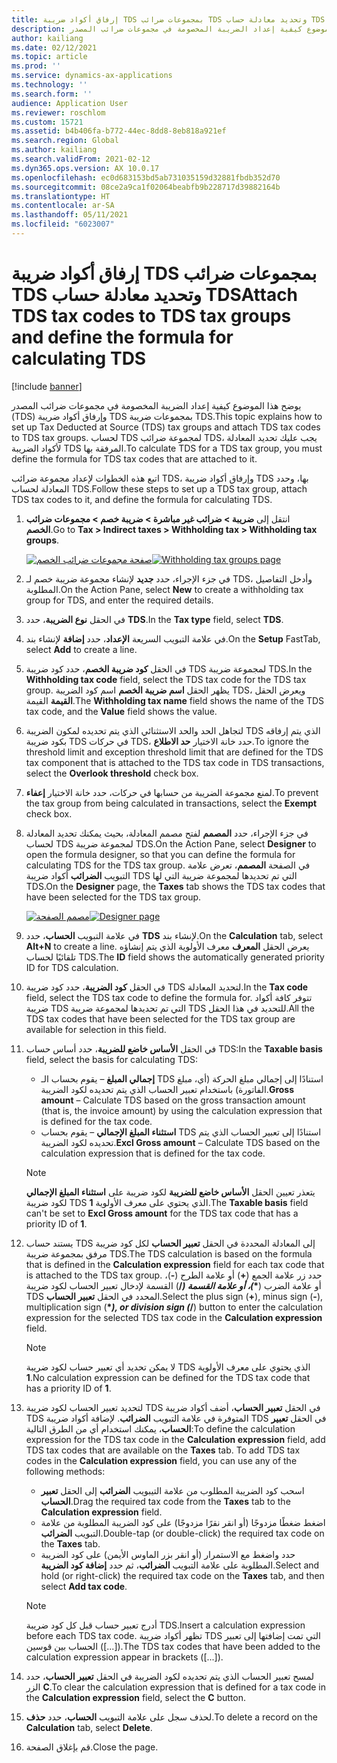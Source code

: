 ```yaml
---
title: إرفاق أكواد ضريبة TDS بمجموعات ضرائب TDS وتحديد معادلة حساب TDS
description: يوضح هذا الموضوع كيفية إعداد الضريبة المخصومة في مجموعات ضرائب المصدر (TDS) وإرفاق أكواد ضريبة TDS بمجموعات ضريبة TDS. لحساب TDS لمجموعة ضرائب TDS، يجب عليك تحديد المعادلة لأكواد الضريبة TDS المرفقة بها.
author: kailiang
ms.date: 02/12/2021
ms.topic: article
ms.prod: ''
ms.service: dynamics-ax-applications
ms.technology: ''
ms.search.form: ''
audience: Application User
ms.reviewer: roschlom
ms.custom: 15721
ms.assetid: b4b406fa-b772-44ec-8dd8-8eb818a921ef
ms.search.region: Global
ms.author: kailiang
ms.search.validFrom: 2021-02-12
ms.dyn365.ops.version: AX 10.0.17
ms.openlocfilehash: ec0d683153bd5ab731035159d32881fbdb352d70
ms.sourcegitcommit: 08ce2a9ca1f02064beabfb9b228717d39882164b
ms.translationtype: HT
ms.contentlocale: ar-SA
ms.lasthandoff: 05/11/2021
ms.locfileid: "6023007"
---
```

# <a name="attach-tds-tax-codes-to-tds-tax-groups-and-define-the-formula-for-calculating-tds"></a><span data-ttu-id="bd476-104">إرفاق أكواد ضريبة TDS بمجموعات ضرائب TDS وتحديد معادلة حساب TDS</span><span class="sxs-lookup"><span data-stu-id="bd476-104">Attach TDS tax codes to TDS tax groups and define the formula for calculating TDS</span></span>

[!include [banner](../includes/banner.md)]

<span data-ttu-id="bd476-105">يوضح هذا الموضوع كيفية إعداد الضريبة المخصومة في مجموعات ضرائب المصدر (TDS) وإرفاق أكواد ضريبة TDS بمجموعات ضريبة TDS.</span><span class="sxs-lookup"><span data-stu-id="bd476-105">This topic explains how to set up Tax Deducted at Source (TDS) tax groups and attach TDS tax codes to TDS tax groups.</span></span> <span data-ttu-id="bd476-106">لحساب TDS لمجموعة ضرائب TDS، يجب عليك تحديد المعادلة لأكواد الضريبة TDS المرفقة بها.</span><span class="sxs-lookup"><span data-stu-id="bd476-106">To calculate TDS for a TDS tax group, you must define the formula for TDS tax codes that are attached to it.</span></span>

<span data-ttu-id="bd476-107">اتبع هذه الخطوات لإعداد مجموعة ضرائب TDS، وإرفاق أكواد ضريبة TDS بها، وحدد المعادلة لحساب TDS.</span><span class="sxs-lookup"><span data-stu-id="bd476-107">Follow these steps to set up a TDS tax group, attach TDS tax codes to it, and define the formula for calculating TDS.</span></span>

1. <span data-ttu-id="bd476-108">انتقل إلى **ضريبة \> ضرائب غير مباشرة \> ضريبة خصم \> مجموعات ضرائب الخصم**.</span><span class="sxs-lookup"><span data-stu-id="bd476-108">Go to **Tax \> Indirect taxes \> Withholding tax \> Withholding tax groups**.</span></span>

    <span data-ttu-id="bd476-109">[![صفحة مجموعات ضرائب الخصم](./media/apac-ind-TDS-29.png)](./media/apac-ind-TDS-29.png)</span><span class="sxs-lookup"><span data-stu-id="bd476-109">[![Withholding tax groups page](./media/apac-ind-TDS-29.png)](./media/apac-ind-TDS-29.png)</span></span>

2. <span data-ttu-id="bd476-110">في جزء الإجراء، حدد **جديد** لإنشاء مجموعة ضريبة خصم لـ TDS، وأدخل التفاصيل المطلوبة.</span><span class="sxs-lookup"><span data-stu-id="bd476-110">On the Action Pane, select **New** to create a withholding tax group for TDS, and enter the required details.</span></span>
3. <span data-ttu-id="bd476-111">في الحقل **نوع الضريبة**، حدد **TDS**.</span><span class="sxs-lookup"><span data-stu-id="bd476-111">In the **Tax type** field, select **TDS**.</span></span>
4. <span data-ttu-id="bd476-112">في علامة التبويب السريعة **الإعداد**، حدد **إضافة** لإنشاء بند.</span><span class="sxs-lookup"><span data-stu-id="bd476-112">On the **Setup** FastTab, select **Add** to create a line.</span></span>
5. <span data-ttu-id="bd476-113">في الحقل **كود ضريبة الخصم**، حدد كود ضريبة TDS لمجموعة ضريبة TDS.</span><span class="sxs-lookup"><span data-stu-id="bd476-113">In the **Withholding tax code** field, select the TDS tax code for the TDS tax group.</span></span> <span data-ttu-id="bd476-114">يظهر الحقل **اسم ضريبة الخصم** اسم كود الضريبة TDS، ويعرض الحقل **القيمة** القيمة.</span><span class="sxs-lookup"><span data-stu-id="bd476-114">The **Withholding tax name** field shows the name of the TDS tax code, and the **Value** field shows the value.</span></span>
6. <span data-ttu-id="bd476-115">لتجاهل الحد والحد الاستثنائي الذي يتم تحديده لمكون الضريبة TDS الذي يتم إرفاقه بكود ضريبة TDS في حركات TDS، حدد خانة الاختيار **حد الاطلاع**.</span><span class="sxs-lookup"><span data-stu-id="bd476-115">To ignore the threshold limit and exception threshold limit that are defined for the TDS tax component that is attached to the TDS tax code in TDS transactions, select the **Overlook threshold** check box.</span></span>
7. <span data-ttu-id="bd476-116">لمنع مجموعة الضريبة من حسابها في حركات، حدد خانة الاختيار **إعفاء**.</span><span class="sxs-lookup"><span data-stu-id="bd476-116">To prevent the tax group from being calculated in transactions, select the **Exempt** check box.</span></span>
8. <span data-ttu-id="bd476-117">في جزء الإجراء، حدد **المصمم** لفتح مصمم المعادلة، بحيث يمكنك تحديد المعادلة لحساب TDS لمجموعة ضريبة TDS.</span><span class="sxs-lookup"><span data-stu-id="bd476-117">On the Action Pane, select **Designer** to open the formula designer, so that you can define the formula for calculating TDS for the TDS tax group.</span></span> <span data-ttu-id="bd476-118">في الصفحة **المصمم**، تعرض علامة التبويب **الضرائب** أكواد ضريبة TDS التي تم تحديدها لمجموعة ضريبة التي لها TDS.</span><span class="sxs-lookup"><span data-stu-id="bd476-118">On the **Designer** page, the **Taxes** tab shows the TDS tax codes that have been selected for the TDS tax group.</span></span>

    <span data-ttu-id="bd476-119">[![مصمم الصفحة](./media/apac-ind-TDS-30.png)](./media/apac-ind-TDS-30.png)</span><span class="sxs-lookup"><span data-stu-id="bd476-119">[![Designer page](./media/apac-ind-TDS-30.png)](./media/apac-ind-TDS-30.png)</span></span>

9. <span data-ttu-id="bd476-120">في علامة التبويب **الحساب**، حدد **TDS** لإنشاء بند.</span><span class="sxs-lookup"><span data-stu-id="bd476-120">On the **Calculation** tab, select **Alt+N** to create a line.</span></span> <span data-ttu-id="bd476-121">يعرض الحقل **المعرف** معرف الأولوية الذي يتم إنشاؤه تلقائيًا لحساب TDS.</span><span class="sxs-lookup"><span data-stu-id="bd476-121">The **ID** field shows the automatically generated priority ID for TDS calculation.</span></span>
10. <span data-ttu-id="bd476-122">في الحقل **كود الضريبة**، حدد كود ضريبة TDS لتحديد المعادلة.</span><span class="sxs-lookup"><span data-stu-id="bd476-122">In the **Tax code** field, select the TDS tax code to define the formula for.</span></span> <span data-ttu-id="bd476-123">تتوفر كافة أكواد ضريبة TDS التي تم تحديدها لمجموعة ضريبة TDS للتحديد في هذا الحقل.</span><span class="sxs-lookup"><span data-stu-id="bd476-123">All the TDS tax codes that have been selected for the TDS tax group are available for selection in this field.</span></span>
11. <span data-ttu-id="bd476-124">في الحقل **الأساس خاضع للضريبة**، حدد أساس حساب TDS:</span><span class="sxs-lookup"><span data-stu-id="bd476-124">In the **Taxable basis** field, select the basis for calculating TDS:</span></span>

    - <span data-ttu-id="bd476-125">**إجمالي المبلغ** – يقوم بحساب الـ TDS استنادًا إلى إجمالي مبلغ الحركة (أي، مبلغ الفاتورة) باستخدام تعبير الحساب الذي يتم تحديده لكود الضريبة.</span><span class="sxs-lookup"><span data-stu-id="bd476-125">**Gross amount** – Calculate TDS based on the gross transaction amount (that is, the invoice amount) by using the calculation expression that is defined for the tax code.</span></span>
    - <span data-ttu-id="bd476-126">**استثناء المبلغ الإجمالي** – يقوم بحساب TDS استنادًا إلى تعبير الحساب الذي يتم تحديده لكود الضريبة.</span><span class="sxs-lookup"><span data-stu-id="bd476-126">**Excl Gross amount** – Calculate TDS based on the calculation expression that is defined for the tax code.</span></span>

    > [!NOTE]
    > <span data-ttu-id="bd476-127">يتعذر تعيين الحقل **الأساس خاضع للضريبة** لكود ضريبة على **استثناء المبلغ الإجمالي** لكود ضريبة TDS الذي يحتوي على معرف الأولوية **1**.</span><span class="sxs-lookup"><span data-stu-id="bd476-127">The **Taxable basis** field can't be set to **Excl Gross amount** for the TDS tax code that has a priority ID of **1**.</span></span>

12. <span data-ttu-id="bd476-128">يستند حساب TDS إلى المعادلة المحددة في الحقل **تعبير الحساب** لكل كود ضريبة مرفق بمجموعة ضريبة TDS.</span><span class="sxs-lookup"><span data-stu-id="bd476-128">The TDS calculation is based on the formula that is defined in the **Calculation expression** field for each tax code that is attached to the TDS tax group.</span></span> <span data-ttu-id="bd476-129">حدد زر علامة الجمع (**+**) أو علامة الطرح (**-**)، أو علامة الضرب (**\**_)، أو علامة القسمة (_*/**) القسمة لإدخال تعبير الحساب لكود ضريبة TDS المحدد في الحقل **تعبير الحساب**.</span><span class="sxs-lookup"><span data-stu-id="bd476-129">Select the plus sign (**+**), minus sign (**-**), multiplication sign (**\**_), or division sign (_*/**) button to enter the calculation expression for the selected TDS tax code in the **Calculation expression** field.</span></span>

    > [!NOTE]
    > <span data-ttu-id="bd476-130">لا يمكن تحديد أي تعبير حساب لكود ضريبة TDS الذي يحتوي على معرف الأولوية **1**.</span><span class="sxs-lookup"><span data-stu-id="bd476-130">No calculation expression can be defined for the TDS tax code that has a priority ID of **1**.</span></span>

13. <span data-ttu-id="bd476-131">لتحديد تعبير الحساب لكود ضريبة TDS في الحقل **تعبير الحساب**، أضف أكواد ضريبة TDS المتوفرة في علامة التبويب **الضرائب**. لإضافة أكواد ضريبة TDS في الحقل **تعبير الحساب**، يمكنك استخدام أي من الطرق التالية:</span><span class="sxs-lookup"><span data-stu-id="bd476-131">To define the calculation expression for the TDS tax code in the **Calculation expression** field, add TDS tax codes that are available on the **Taxes** tab. To add TDS tax codes in the **Calculation expression** field, you can use any of the following methods:</span></span>

    - <span data-ttu-id="bd476-132">اسحب كود الضريبة المطلوب من علامة التيبويب **الضرائب** إلى الحقل **تعبير الحساب**.</span><span class="sxs-lookup"><span data-stu-id="bd476-132">Drag the required tax code from the **Taxes** tab to the **Calculation expression** field.</span></span>
    - <span data-ttu-id="bd476-133">اضغط ضغطًا مزدوجًا (أو انقر نقرًا مزدوجًا) على كود الضريبة المطلوبة من علامة التبويب **الضرائب**.</span><span class="sxs-lookup"><span data-stu-id="bd476-133">Double-tap (or double-click) the required tax code on the **Taxes** tab.</span></span>
    - <span data-ttu-id="bd476-134">حدد واضغط مع الاستمرار (أو انقر بزر الماوس الأيمن) على كود الضريبة المطلوبة على علامة التبويب **الضرائب**، ثم حدد **إضافة كود الضريبة**.</span><span class="sxs-lookup"><span data-stu-id="bd476-134">Select and hold (or right-click) the required tax code on the **Taxes** tab, and then select **Add tax code**.</span></span>

    > [!NOTE]
    > <span data-ttu-id="bd476-135">أدرج تعبير حساب قبل كل كود ضريبة TDS.</span><span class="sxs-lookup"><span data-stu-id="bd476-135">Insert a calculation expression before each TDS tax code.</span></span> <span data-ttu-id="bd476-136">تظهر أكواد ضريبة TDS التي تمت إضافتها إلى تعبير الحساب بين قوسين (\[...\]).</span><span class="sxs-lookup"><span data-stu-id="bd476-136">The TDS tax codes that have been added to the calculation expression appear in brackets (\[...\]).</span></span>

14. <span data-ttu-id="bd476-137">لمسح تعبير الحساب الذي يتم تحديده لكود الضريبة في الحقل **تعبير الحساب**، حدد الزر **C**.</span><span class="sxs-lookup"><span data-stu-id="bd476-137">To clear the calculation expression that is defined for a tax code in the **Calculation expression** field, select the **C** button.</span></span>
15. <span data-ttu-id="bd476-138">لحذف سجل على علامة التبويب **الحساب**، حدد **حذف**.</span><span class="sxs-lookup"><span data-stu-id="bd476-138">To delete a record on the **Calculation** tab, select **Delete**.</span></span>
16. <span data-ttu-id="bd476-139">قم بإغلاق الصفحة.</span><span class="sxs-lookup"><span data-stu-id="bd476-139">Close the page.</span></span>
